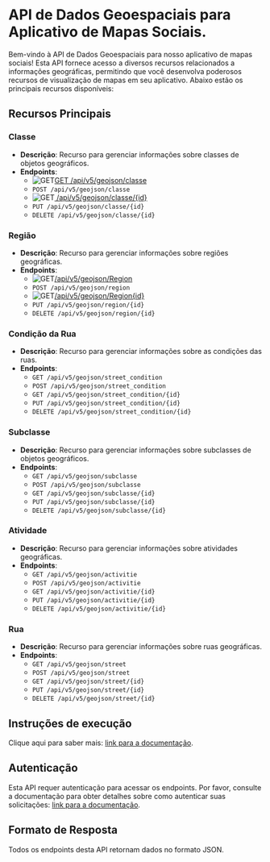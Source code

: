 # API de Dados Geoespaciais para Aplicativo de Mapas Sociais.

Bem-vindo à API de Dados Geoespaciais para nosso aplicativo de mapas sociais! Esta API fornece acesso a diversos recursos relacionados a informações geográficas, permitindo que você desenvolva poderosos recursos de visualização de mapas em seu aplicativo. Abaixo estão os principais recursos disponíveis:

## Recursos Principais

### Classe
- **Descrição**: Recurso para gerenciar informações sobre classes de objetos geográficos.
- **Endpoints**:
  - ![GET](https://img.shields.io/badge/HTTP-GET-0080FF)[GET /api/v5/geojson/classe](/docs/api/ClasseController.md)
  - `POST /api/v5/geojson/classe`
  - ![GET](https://img.shields.io/badge/HTTP-GET-0080FF)[ /api/v5/geojson/classe/{id}](/docs/api/ClasseController.md)
  - `PUT /api/v5/geojson/classe/{id}`
  - `DELETE /api/v5/geojson/classe/{id}`

### Região
- **Descrição**: Recurso para gerenciar informações sobre regiões geográficas.
- **Endpoints**:
  - ![GET](https://img.shields.io/badge/HTTP-GET-0080FF)[/api/v5/geojson/Region](/docs/api/RegionController.md)
  - `POST /api/v5/geojson/region`
  - ![GET](https://img.shields.io/badge/HTTP-GET-0080FF)[/api/v5/geojson/Region{id}](/docs/api/RegionController.md)
  - `PUT /api/v5/geojson/region/{id}`
  - `DELETE /api/v5/geojson/region/{id}`

### Condição da Rua
- **Descrição**: Recurso para gerenciar informações sobre as condições das ruas.
- **Endpoints**:
  - `GET /api/v5/geojson/street_condition`
  - `POST /api/v5/geojson/street_condition`
  - `GET /api/v5/geojson/street_condition/{id}`
  - `PUT /api/v5/geojson/street_condition/{id}`
  - `DELETE /api/v5/geojson/street_condition/{id}`

### Subclasse
- **Descrição**: Recurso para gerenciar informações sobre subclasses de objetos geográficos.
- **Endpoints**:
  - `GET /api/v5/geojson/subclasse`
  - `POST /api/v5/geojson/subclasse`
  - `GET /api/v5/geojson/subclasse/{id}`
  - `PUT /api/v5/geojson/subclasse/{id}`
  - `DELETE /api/v5/geojson/subclasse/{id}`

### Atividade
- **Descrição**: Recurso para gerenciar informações sobre atividades geográficas.
- **Endpoints**:
  - `GET /api/v5/geojson/activitie`
  - `POST /api/v5/geojson/activitie`
  - `GET /api/v5/geojson/activitie/{id}`
  - `PUT /api/v5/geojson/activitie/{id}`
  - `DELETE /api/v5/geojson/activitie/{id}`

### Rua
- **Descrição**: Recurso para gerenciar informações sobre ruas geográficas.
- **Endpoints**:
  - `GET /api/v5/geojson/street`
  - `POST /api/v5/geojson/street`
  - `GET /api/v5/geojson/street/{id}`
  - `PUT /api/v5/geojson/street/{id}`
  - `DELETE /api/v5/geojson/street/{id}`

## Instruções de execução

Clique aqui para saber mais: [link para a documentação](#RegionController.md).

## Autenticação

Esta API requer autenticação para acessar os endpoints. Por favor, consulte a documentação para obter detalhes sobre como autenticar suas solicitações: [link para a documentação](#).

## Formato de Resposta

Todos os endpoints desta API retornam dados no formato JSON.
